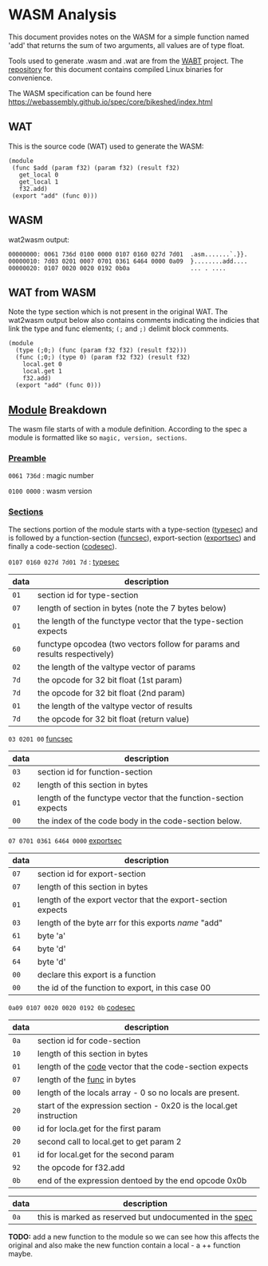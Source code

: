 # WASM Analysis

This document provides notes on the WASM for a simple function named 'add' that
returns the sum of two arguments, all values are of type float. 

Tools used to generate .wasm and .wat are from the [WABT] project. The
[repository](https://github.com/cullenr/wasm-analysis) for this document
contains compiled Linux binaries for convenience.

The WASM specification can be found here
https://webassembly.github.io/spec/core/bikeshed/index.html

## WAT

This is the source code (WAT) used to generate the WASM:

```
(module
 (func $add (param f32) (param f32) (result f32)
   get_local 0
   get_local 1
   f32.add)
 (export "add" (func 0)))
```
## WASM

wat2wasm output:

```
00000000: 0061 736d 0100 0000 0107 0160 027d 7d01  .asm.......`.}}.
00000010: 7d03 0201 0007 0701 0361 6464 0000 0a09  }........add....
00000020: 0107 0020 0020 0192 0b0a                 ... . ....
```
## WAT from WASM

Note the type section which is not present in the original WAT. The wat2wasm
output below also contains comments indicating the indicies that link the type
and func elements; `(;` and `;)` delimit block comments.

```
(module
  (type (;0;) (func (param f32 f32) (result f32)))
  (func (;0;) (type 0) (param f32 f32) (result f32)
    local.get 0
    local.get 1
    f32.add)
  (export "add" (func 0)))
```

## [Module] Breakdown

The wasm file starts of with a module definition.  According to the spec a
module is formatted like so `magic, version, sections`.


### [Preamble][Module] 

`0061 736d` : magic number

`0100 0000` : wasm version

### [Sections](https://webassembly.github.io/spec/core/binary/modules.html#sections)

The sections portion of the module starts with a type-section ([typesec]) and is
followed by a function-section ([funcsec]), export-section ([exportsec]) and
finally a code-section ([codesec]).

`0107 0160 027d 7d01 7d` : [typesec]

data | description
-----|------------
`01` | section id for type-section
`07` | length of section in bytes (note the 7 bytes below)
`01` | the length of the functype vector that the type-section expects
`60` | functype opcodea (two vectors follow for params and results respectively)
`02` | the length of the valtype vector of params
`7d` | the opcode for 32 bit float (1st param)
`7d` | the opcode for 32 bit float (2nd param)
`01` | the length of the valtype vector of results
`7d` | the opcode for 32 bit float (return value)

`03 0201 00` [funcsec] 

data | description
-----|------------
`03` | section id for function-section
`02` | length of this section in bytes
`01` | length of the functype vector that the function-section expects
`00` | the index of the code body in the code-section below.

`07 0701 0361 6464 0000` [exportsec]

data | description
-----|------------
`07` | section id for export-section
`07` | length of this section in bytes
`01` | length of the export vector that the export-section expects
`03` | length of the byte arr for this exports _name_ "add"
`61` | byte 'a'
`64` | byte 'd'
`64` | byte 'd'
`00` | declare this export is a function
`00` | the id of the function to export, in this case 00

`0a09 0107 0020 0020 0192 0b` [codesec]

data | description
-----|------------
`0a` | section id for code-section
`10` | length of this section in bytes
`01` | length of the [code] vector that the code-section expects 
`07` | length of the [func] in bytes
`00` | length of the locals array - 0 so no locals are present. 
`20` | start of the expression section - 0x20 is the local.get instruction
`00` | id for locla.get for the first param
`20` | second call to local.get to get param 2
`01` | id for local.get for the second param
`92` | the opcode for f32.add
`0b` | end of the expression dentoed by the end opcode 0x0b

data | description
-----|------------
`0a` | this is marked as reserved but undocumented in the [spec](https://webassembly.github.io/spec/core/bikeshed/index.html#a7-index-of-instructions)

[WABT]: https://github.com/WebAssembly/wabt
[Module]:https://webassembly.github.io/spec/core/binary/modules.html#binary-module

[typesec]:https://webassembly.github.io/spec/core/binary/modules.html#type-section
[funcsec]:https://webassembly.github.io/spec/core/binary/modules.html#function-section 
[exportsec]:https://webassembly.github.io/spec/core/binary/modules.html#export-section
[codesec]:https://webassembly.github.io/spec/core/binary/modules.html#code-section 

[index]:https://webassembly.github.io/spec/core/binary/modules.html#indices
[functype]:https://webassembly.github.io/spec/core/binary/types.html#binary-functype
[code]:https://webassembly.github.io/spec/core/binary/modules.html#code-section 
[func]:https://webassembly.github.io/spec/core/binary/modules.html#code-section 

**TODO:** add a new function to the module so we can see how this affects the
original and also make the new function contain a local - a ++ function maybe.

